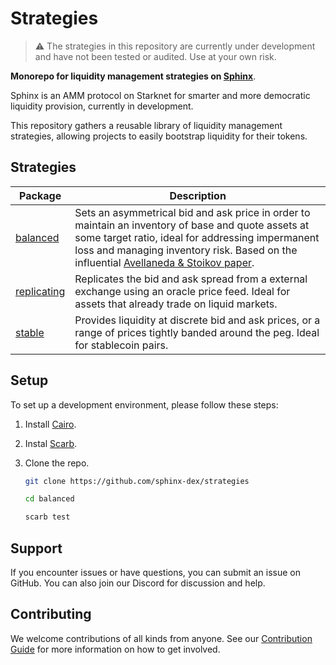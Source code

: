 # Strategies

> :warning: The strategies in this repository are currently under development and have not been tested or audited. Use at your own risk.

**Monorepo for liquidity management strategies on [Sphinx](https://github.com/sphinx-dex)**.

Sphinx is an AMM protocol on Starknet for smarter and more democratic liquidity provision, currently in development.

This repository gathers a reusable library of liquidity management strategies, allowing projects to easily bootstrap liquidity for their tokens.

## Strategies

| Package                       | Description                                                                                                                                                                                                                                                                                                |
| ----------------------------- | ---------------------------------------------------------------------------------------------------------------------------------------------------------------------------------------------------------------------------------------------------------------------------------------------------------- |
| [balanced](./balanced)        | Sets an asymmetrical bid and ask price in order to maintain an inventory of base and quote assets at some target ratio, ideal for addressing impermanent loss and managing inventory risk. Based on the influential [Avellaneda & Stoikov paper](https://math.nyu.edu/~avellane/HighFrequencyTrading.pdf). |
| [replicating](./replicating/) | Replicates the bid and ask spread from a external exchange using an oracle price feed. Ideal for assets that already trade on liquid markets.                                                                                                                                                              |
| [stable](./stable/)           | Provides liquidity at discrete bid and ask prices, or a range of prices tightly banded around the peg. Ideal for stablecoin pairs.                                                                                                                                                                         |

## Setup

To set up a development environment, please follow these steps:

1. Install [Cairo](https://book.cairo-lang.org/ch01-01-installation.html).

2. Instal [Scarb](https://docs.swmansion.com/scarb/download).

3. Clone the repo.

   ```sh
   git clone https://github.com/sphinx-dex/strategies

   cd balanced

   scarb test
   ```

## Support

If you encounter issues or have questions, you can submit an issue on GitHub. You can also join our Discord for discussion and help.

## Contributing

We welcome contributions of all kinds from anyone. See our [Contribution Guide](./CONTRIBUTING.md) for more information on how to get involved.
